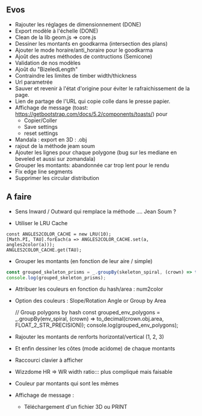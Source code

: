 ## Evos

* Rajouter les réglages de dimensionnement (DONE)
* Export modèle à l'échelle (DONE)
* Clean de la lib geom.js => core.js
* Dessiner les montants en  goodkarma (intersection des plans)
* Ajouter le mode horaire/anti_horaire pour le goodkarma
* Ajoût des autres méthodes de contructions (Semicone)
* Validation de nos modèles
* Ajoût du "BizeledLength" 
* Contraindre les limites de timber width/thickness
* Url parametrée
* Sauver et revenir à l'état d'origine pour éviter le rafraichissement de la page.
* Lien de partage de l'URL qui copie colle dans le presse papier.
* Affichage de message (toast: https://getbootstrap.com/docs/5.2/components/toasts/) pour
  * Copier/Coller
  * Save settings
  * reset settings
* Mandala : export en 3D : .obj
* rajout de la méthode jeam soum 
* Ajouter les lignes pour chaque polygone (bug sur les mediane en beveled et aussi sur zomandala)
* Grouper les montants: abandonnée car trop lent pour le rendu
* Fix edge line segments
* Supprimer les circular distribution

## A faire


* Sens Inward / Outward qui remplace la méthode .... Jean Soum ?

  
* Utiliser le LRU Cache 
```
const ANGLES2COLOR_CACHE = new LRU(10);
[Math.PI, TAU].forEach(a => ANGLES2COLOR_CACHE.set(a, angles2color(a)));
ANGLES2COLOR_CACHE.get(TAU);
```
  
* Grouper les montants (en fonction de leur aire / simple)

```js
const grouped_skeleton_prisms = _.groupBy(skeleton_spiral, (crown) => to_decimal(crown.obj.area, FLOAT_2_STR_PRECISION));
console.log(grouped_skeleton_prisms);
```
  
* Attribuer les couleurs en fonction du hash/area : num2color
  
* Option des couleurs : Slope/Rotation Angle or Group by Area

  // Group polygons by hash
  const grouped_env_polygons = _.groupBy(env_spiral, (crown) => to_decimal(crown.obj.area, FLOAT_2_STR_PRECISION));
  console.log(grouped_env_polygons);

* Rajouter les montants de renforts horizontal/vertical (1, 2, 3)
* Et enfin dessiner les côtes (mode acidome) de chaque montants
  
* Raccourci clavier à afficher

* Wizzdome HR => WR width ratio::: plus compliqué mais faisable

* Couleur par montants qui sont les mêmes

* Affichage de message :
    * Téléchargement d'un fichier 3D ou PRINT
  